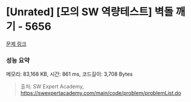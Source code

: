 # [Unrated] [모의 SW 역량테스트] 벽돌 깨기 - 5656 

[문제 링크](https://swexpertacademy.com/main/code/problem/problemDetail.do?contestProbId=AWXRQm6qfL0DFAUo) 

### 성능 요약

메모리: 83,168 KB, 시간: 861 ms, 코드길이: 3,708 Bytes



> 출처: SW Expert Academy, https://swexpertacademy.com/main/code/problem/problemList.do
